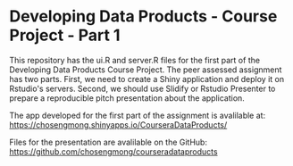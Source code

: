 # Developing Data Products - Course Project - Part 1

This repository has the ui.R and server.R files for the first part of the Developing Data Products Course Project. The peer assessed assignment has two parts. First, we need to create a Shiny application and deploy it on Rstudio's servers. Second, we should use Slidify or Rstudio Presenter to prepare a reproducible pitch presentation about the application.

The app developed for the first part of the assignment is avalilable at: https://chosengmong.shinyapps.io/CourseraDataProducts/


Files for the presentation are avalilable on the GitHub: https://github.com/chosengmong/courseradataproducts
